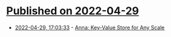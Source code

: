 # [Published on 2022-04-29](index.md)

* [2022-04-29, 17:03:33](https://news.ycombinator.com/item?id=31207773) - [Anna: Key-Value Store for Any Scale](http://muratbuffalo.blogspot.com/2022/04/anna-key-value-store-for-any-scale.html)
